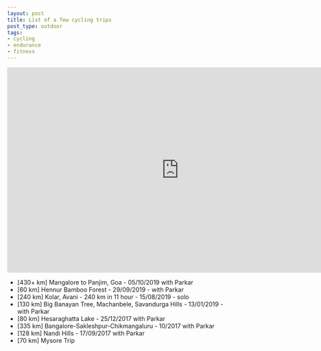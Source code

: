 ```yaml
---
layout: post
title: List of a few cycling trips
post_type: outdoor
tags:
- cycling
- endurance
- fitness
---
```


<iframe src="https://www.google.com/maps/d/u/0/embed?mid=1D3DYBDKmwsMhfCCjoSAf4PQEV-rXH_GA" width="800" height="480" frameborder="0">
</iframe>
<br>
<ul>
    <li>[430+ km] Mangalore to Panjim, Goa - 05/10/2019 with Parkar</li>
    <li>[60 km] Hennur Bamboo Forest - 29/09/2019 - with Parkar</li>
    <li>[240 km] Kolar, Avani - 240 km in 11 hour - 15/08/2019 - solo</li>
    <li>[130 km] Big Banayan Tree, Machanbele, Savandurga Hills  - 13/01/2019 - with Parkar</li>
    <li>[80 km] Hesaraghatta Lake - 25/12/2017 with Parkar</li>
    <li>[335 km] Bangalore-Sakleshpur-Chikmangaluru - 10/2017 with Parkar</li>
    <li>[128 km] Nandi Hills - 17/09/2017 with Parkar</li>
    <li>[70 km] Mysore Trip</li>
</ul>
